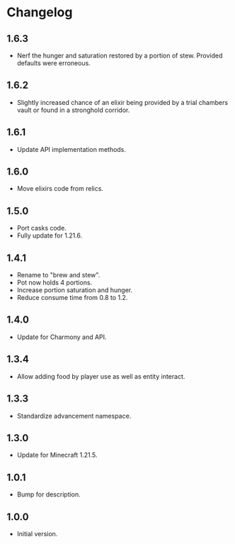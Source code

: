 # Changelog

## 1.6.3

- Nerf the hunger and saturation restored by a portion of stew. Provided defaults were erroneous.

## 1.6.2

- Slightly increased chance of an elixir being provided by a trial chambers vault or found in a stronghold corridor.

## 1.6.1

- Update API implementation methods.

## 1.6.0

- Move elixirs code from relics.

## 1.5.0

- Port casks code.
- Fully update for 1.21.6.

## 1.4.1

- Rename to "brew and stew".
- Pot now holds 4 portions.
- Increase portion saturation and hunger.
- Reduce consume time from 0.8 to 1.2.

## 1.4.0

- Update for Charmony and API.

## 1.3.4

- Allow adding food by player use as well as entity interact.

## 1.3.3

- Standardize advancement namespace.

## 1.3.0

- Update for Minecraft 1.21.5.

## 1.0.1

- Bump for description. 

## 1.0.0

- Initial version.